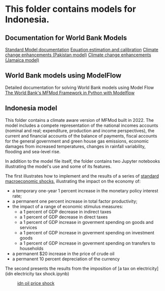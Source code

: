 # This folder contains models for Indonesia. 

## Documentation for World Bank Models 

[Standard Model documentation](https://elibrary.worldbank.org/doi/10.1596/1813-9450-8965#:~:text=MFMod%20consists%20of%20individual%20country,(ii)%20simulate%20various%20policies.)
[Equation estimation and calibration](https://documents1.worldbank.org/curated/en/662391562848917501/pdf/Estimating-and-Calibrating-MFMod-A-Panel-Data-Approach-to-Identifying-the-Parameters-of-Data-Poor-Countries-in-the-World-Banks-Structural-Macro-Model.pdf)
[Climate change enhancements (Pakistan model)](https://documents1.worldbank.org/curated/en/747101632403308927/pdf/Climate-Modeling-for-Macroeconomic-Policy-A-Case-Study-for-Pakistan.pdf)
[Climate change enhancements (Jamaica model)](https://documents1.worldbank.org/curated/en/593351609776234361/pdf/Macroeconomic-Modeling-of-Managing-Hurricane-Damage-in-the-Caribbean-The-Case-of-Jamaica.pdf)

## World Bank models using ModelFlow
Detailed documentation for solving World Bank models using Model Flow [The World Bank's MFMod Framework
in Python with Modelflow]()


## Indonesia model

This folder contains a climate aware version of MFMod built in 2022.  The model includes a compete representation of the national incomes accounts (nominal and real; expenditure, production and income perspectives), the current and financial accounts of the balance of payments, fiscal accounts for the general government and green house gas emissions, economic damages from increased temperatures, changes in rainfall variability, flooding and sea-level rise.

In addition to the model file itself, the folder contains two Jupyter notebooks illustrating the model's use and some of its features.

The first illustrates how to implement and the results of a series of [standard macroeconomic shocks](StandardShocks.ipnyb), illustrating the impact on the economy of:

* a temporary one-year 1 percent increase in the monetary policy interest rate;
* a permanent one percent increase in total factor productivity;
* the impact of a range of economic stimulus measures:
    * a 1 percent of GDP decrease in indirect taxes
    * a 1 percent of GDP decrease in direct taxes
    * a 1 percent of GDP increase in goverment spending on goods and services
    * a 1 percent of GDP increase in goverment spending on investment goods
    * a 1 percent of GDP increase in goverment spending on transfers to households
* a permanent $20 increase in the price of crude oil
* a permanent 10 percent depreciation of the currency



The second presents the results from the imposition of [a tax on electricity](idn electricity tax  shock.ipynb)

&nbsp; &nbsp; &nbsp; &nbsp; &nbsp; <a href="idn oil price shock.ipynb" target="_blank">idn oil price shock</a>

